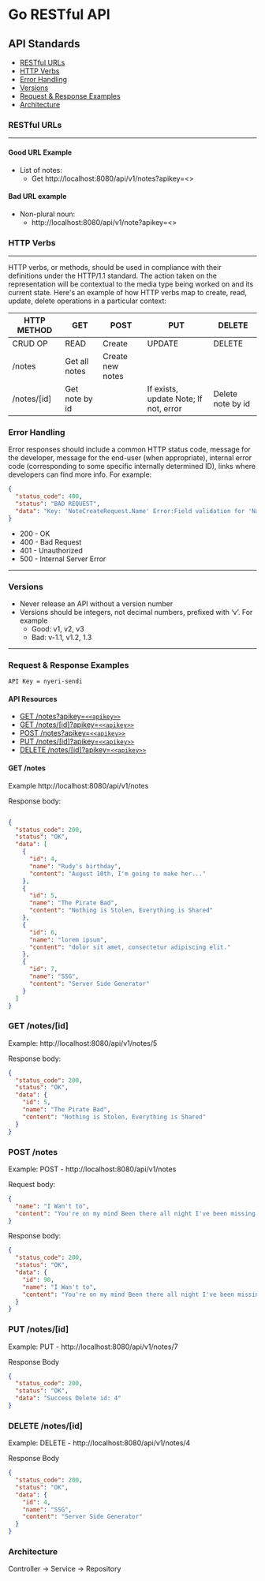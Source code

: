 # Go RESTful API

## API Standards

* [RESTful URLs](https://github.com/ujklm23/restful_api#restful-urls)
* [HTTP Verbs](https://github.com/ujklm23/restful_api#http-verbs)
* [Error Handling](https://github.com/ujklm23/restful_api#error-handling)
* [Versions](https://github.com/ujklm23/restful_api#versions)
* [Request & Response Examples](https://github.com/ujklm23/restful_api#request--response-examples)
* [Architecture](https://github.com/ujklm23/restful_api#architecture)

### RESTful URLs

___

#### Good URL Example

* List of notes:
    * Get http://localhost:8080/api/v1/notes?apikey=<<apikey>>

#### Bad URL example

* Non-plural noun:
    * http://localhost:8080/api/v1/note?apikey=<<apikey>>

### HTTP Verbs

___

HTTP verbs, or methods, should be used in compliance with their definitions under the HTTP/1.1 standard. The action
taken on the representation will be contextual to the media type being worked on and its current state. Here's an
example of how HTTP verbs map to create, read, update, delete operations in a particular context:

| HTTP METHOD | GET            | POST       | PUT         | DELETE |
| ----------- | --------------- | --------- | ----------- | ------ |
| CRUD OP     | READ          | Create      | UPDATE      | DELETE |
| /notes      | Get all notes | Create new notes | |  |
| /notes/[id] | Get note by id | | If exists, update Note; If not, error | Delete note by id |

### Error Handling

Error responses should include a common HTTP status code, message for the developer, message for the end-user (when
appropriate), internal error code (corresponding to some specific internally determined ID), links where developers can
find more info. For example:

```json
{
  "status_code": 400,
  "status": "BAD REQUEST",
  "data": "Key: 'NoteCreateRequest.Name' Error:Field validation for 'Name' failed on the 'required' tag"
}
```

* 200 - OK
* 400 - Bad Request
* 401 - Unauthorized
* 500 - Internal Server Error

___

### Versions

* Never release an API without a version number
* Versions should be integers, not decimal numbers, prefixed with ‘v’. For example
    * Good: v1, v2, v3
    * Bad: v-1.1, v1.2, 1.3

___

### Request & Response Examples

```API Key = nyeri-sendi```

#### API Resources

* [GET /notes?apikey=`<<apikey>>`](https://github.com/ujklm23/restful_api#get-notes)
* [GET /notes/[id]?apikey=`<<apikey>>`](https://github.com/ujklm23/restful_api#get-notesid)
* [POST /notes?apikey=`<<apikey>>`](https://github.com/ujklm23/restful_api#post-notes)
* [PUT /notes/[id]?apikey=`<<apikey>>`](https://github.com/ujklm23/restful_api#put-notesid)
* [DELETE /notes/[id]?apikey=`<<apikey>>`](https://github.com/ujklm23/restful_api#delete-notesid)

#### GET /notes

Example http://localhost:8080/api/v1/notes

Response body:

```json

{
  "status_code": 200,
  "status": "OK",
  "data": [
    {
      "id": 4,
      "name": "Rudy's birthday",
      "content": "August 10th, I'm going to make her..."
    },
    {
      "id": 5,
      "name": "The Pirate Bad",
      "content": "Nothing is Stolen, Everything is Shared"
    },
    {
      "id": 6,
      "name": "lorem ipsum",
      "content": "dolor sit amet, consectetur adipiscing elit."
    },
    {
      "id": 7,
      "name": "SSG",
      "content": "Server Side Generator"
    }
  ]
}
```

### GET /notes/[id]

Example: http://localhost:8080/api/v1/notes/5

Response body:

```json
{
  "status_code": 200,
  "status": "OK",
  "data": {
    "id": 5,
    "name": "The Pirate Bad",
    "content": "Nothing is Stolen, Everything is Shared"
  }
}
```

### POST /notes

Example: POST - http://localhost:8080/api/v1/notes

Request body:

```json
{
  "name": "I Wan't to",
  "content": "You're on my mind Been there all night I've been missing seeing my midnight queen Come have a drink"
}
```

Response body:

```json
{
  "status_code": 200,
  "status": "OK",
  "data": {
    "id": 90,
    "name": "I Wan't to",
    "content": "You're on my mind Been there all night I've been missing seeing my midnight queen Come have a drink"
  }
}
```

### PUT /notes/[id]

Example: PUT - http://localhost:8080/api/v1/notes/7

Response Body

```json
{
  "status_code": 200,
  "status": "OK",
  "data": "Success Delete id: 4"
}
```

### DELETE /notes/[id]

Example: DELETE - http://localhost:8080/api/v1/notes/4

Response Body

```json
{
  "status_code": 200,
  "status": "OK",
  "data": {
    "id": 4,
    "name": "SSG",
    "content": "Server Side Generator"
  }
}
```

### Architecture

Controller -> Service -> Repository